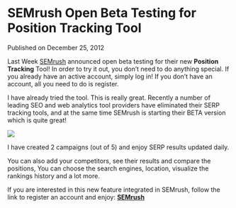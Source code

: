 # SEMrush Open Beta Testing for Position Tracking Tool

Published on December 25, 2012

Last Week [SEMrush](http://www.semrush.com/sem.html?ref=423553501 "SEMrush") announced open beta testing for their new **Position Tracking** Tool! In order to try it out, you don’t need to do anything special. If you already have an active account, simply log in! If you don’t have an account, all you need to do is register.

I have already tried the tool. This is really great. Recently a number of leading SEO and web analytics tool providers have eliminated their SERP tracking tools, and at the same time SEMrush is starting their BETA version which is quite great!

![](http://media.tumblr.com/1e9c5e5ae81abd8f3d1f2d52ad4f316d/tumblr_inline_mflj2kGuFO1rq1qxm.jpg)

I have created 2 campaigns (out of 5) and enjoy SERP results updated daily.

You can also add your competitors, see their results and compare the positions, You can choose the search engines, location, visualize the rankings history and a lot more.

If you are interested in this new feature integrated in SEMrush, follow the link to register an account and enjoy: **[SEMrush](http://www.semrush.com/sem.html?ref=423553501 "SEMrush")**
	